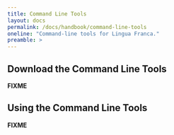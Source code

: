 ```yaml
---
title: Command Line Tools
layout: docs
permalink: /docs/handbook/command-line-tools
oneline: "Command-line tools for Lingua Franca."
preamble: >
---
```


## Download the Command Line Tools

**FIXME**

## Using the Command Line Tools

**FIXME**
